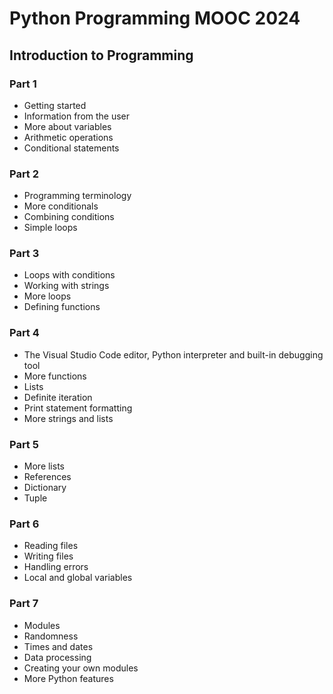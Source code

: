 # Python Programming MOOC 2024

## Introduction to Programming

### Part 1
- Getting started
- Information from the user
- More about variables
- Arithmetic operations
- Conditional statements

### Part 2
- Programming terminology
- More conditionals
- Combining conditions
- Simple loops

### Part 3
- Loops with conditions
- Working with strings
- More loops
- Defining functions

### Part 4
- The Visual Studio Code editor, Python interpreter and built-in debugging tool
- More functions
- Lists
- Definite iteration
- Print statement formatting
- More strings and lists

### Part 5
- More lists
- References
- Dictionary
- Tuple

### Part 6
- Reading files
- Writing files
- Handling errors
- Local and global variables

### Part 7
- Modules
- Randomness
- Times and dates
- Data processing
- Creating your own modules
- More Python features
